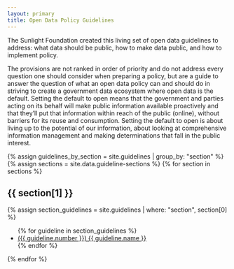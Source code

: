 ```yaml
---
layout: primary
title: Open Data Policy Guidelines
---
```


The Sunlight Foundation created this living set of open data guidelines to address: what data should be public, how to make data public, and how to implement policy.

The provisions are not ranked in order of priority and do not address every question one should consider when preparing a policy, but are a guide to answer the question of what an open data policy can and should do in striving to create a government data ecosystem where open data is the default. Setting the default to open means that the government and parties acting on its behalf will make public information available proactively and that they’ll put that information within reach of the public (online), without barriers for its reuse and consumption. Setting the default to open is about living up to the potential of our information, about looking at comprehensive information management and making determinations that fall in the public interest.

{% assign guidelines_by_section = site.guidelines | group_by: "section" %}
{% assign sections = site.data.guideline-sections %}
{% for section in sections %}
  <h2>{{ section[1] }}</h2>
  {% assign section_guidelines = site.guidelines | where: "section", section[0] %}
  <ul>
  {% for guideline in section_guidelines %}
    <li><a href="{{ site.baseurl }}{{ guideline.url }}">({{ guideline.number }}) {{ guideline.name }}</a></li>
  {% endfor %}
  </ul>
{% endfor %}
